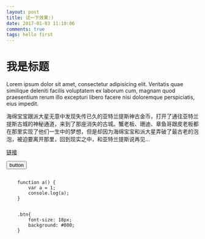 ```yaml
---
layout: post
title: 试一下效果:)
date: 2017-01-03 11:10:06
comments: true
tags: hello first
---
```


我是标题
======

Lorem ipsum dolor sit amet, consectetur adipisicing elit. Veritatis quae similique deleniti facilis voluptatem ex laborum cum, magnam quod praesentium rerum illo excepturi libero facere nisi doloremque perspiciatis, eius impedit.

海绵宝宝跟派大星无意中发现失传已久的亚特兰提斯神古金币，打开了通往亚特兰提斯古城的神秘通道，来到了那座消失的古城。蟹老板、珊迪、章鱼哥跟皮老板都在那里实现了他们一生中的梦想，但是却因为海绵宝宝和派大星弄破了最古老的泡泡，被迫要离开那里，回到现实之中，和亚特兰提斯说再见...

<a href="">链接</a>

<button class="btn">button</button>

<pre><code class="js">
	function a() {
		var a = 1;
		console.log(a);
	}
</code></pre>

<pre><code class="css">
	.btn{
		font-size: 18px;
		background: #000;
	}
</code></pre>